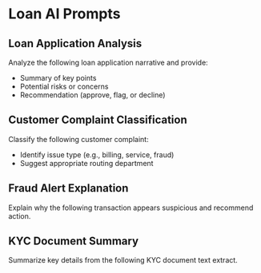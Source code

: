 # Loan AI Prompts

## Loan Application Analysis
Analyze the following loan application narrative and provide:
- Summary of key points
- Potential risks or concerns
- Recommendation (approve, flag, or decline)

## Customer Complaint Classification
Classify the following customer complaint:
- Identify issue type (e.g., billing, service, fraud)
- Suggest appropriate routing department

## Fraud Alert Explanation
Explain why the following transaction appears suspicious and recommend action.

## KYC Document Summary
Summarize key details from the following KYC document text extract.
